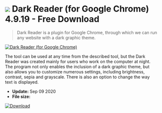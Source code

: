 # ![](https://cdn.softexe.net/static/icon/7/dark-reader-dla-google-chrome-9672.png) Dark Reader (for Google Chrome) 4.9.19 - Free Download

> Dark Reader is a plugin for Google Chrome, through which we can run any website with a dark graphic theme.

[![Dark Reader (for Google Chrome)](https://gallery.dpcdn.pl/imgc/Tools/84624/g_-_420x350_1.5_-_x68e24588-c7c7-4d56-96ba-d690ac24e086.jpg)](https://softexe.net/win/internet/browser-add-ons/dark-reader-for-google-chrome:afgb.html)

The tool can be used at any time from the described tool, but the Dark Reader was created mainly for users who work on the computer at night. The program not only enables the inclusion of a dark graphic theme, but also allows you to customize numerous settings, including brightness, contrast, sepia and grayscale. There is also an option to change the way text is displayed.


- **Update:** Sep 09 2020
- **File size:** 

[![Download](https://cdn.softexe.net/static/img/download.png)](https://softexe.net/win/internet/browser-add-ons/dark-reader-for-google-chrome:afgb.html)

